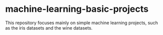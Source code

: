 # machine-learning-basic-projects
This repository focuses mainly on simple machine learning projects, such as the iris datasets and the wine datasets.


